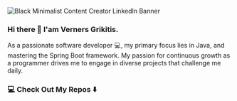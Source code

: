 ![Black Minimalist Content Creator LinkedIn Banner](https://github.com/vernersgrikitis/vernersgrikitis/assets/127933614/70444158-f216-4b1e-b007-c0628336db4d)

### Hi there 👋 I'am Verners Grikitis.

As a passionate software developer 💻, my primary focus lies in Java,
and mastering the Spring Boot framework.
My passion for continuous growth as a programmer drives me to engage in diverse projects that challenge me daily.


### 💻 Check Out My Repos ⬇️
